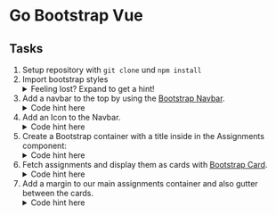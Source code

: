 # Go Bootstrap Vue

## Tasks

1. Setup repository with `git clone` und `npm install`
2. Import bootstrap styles
   <details>
   <summary>Feeling lost? Expand to get a hint!</summary>
   Install `sass-loader` and `sass`.
   Import in `App.vue`.
   [Docs here.](https://cli.vuejs.org/guide/css.html#pre-processors)
   </details>
3. Add a navbar to the top by using the [Bootstrap Navbar](https://getbootstrap.com/docs/5.1/components/navbar/).
   <details>
   <summary>Code hint here</summary>
    <nav class="navbar navbar-expand-lg navbar-light bg-light">
       <div class="container-fluid">
         <button
           class="navbar-toggler"
           type="button"
           data-bs-toggle="collapse"
           data-bs-target="#navbarTop"
         >
           <span class="navbar-toggler-icon"></span>
         </button>
         <div class="collapse navbar-collapse" id="navbarTop">
           <ul class="navbar-nav me-auto mb-2 mb-lg-0">
             <li class="nav-item">
               <router-link class="nav-link" to="/assignments"
                 >Assignments</router-link
               >
             </li>
             <li class="nav-item">
               <router-link class="nav-link" to="/boids">Boids</router-link>
             </li>
           </ul>
           <button class="btn btn-primary">
             <i class="bi bi-person-fill"></i>
           </button>
         </div>
       </div>
     </nav>
   </details>
4. Add an Icon to the Navbar.
   <details>
   <summary>Code hint here</summary>
     <router-link class="navbar-brand" to="/assignments">
           <img src="@/assets/brand.svg" height="38" width="38" />
     </router-link>
   </details>
5. Create a Bootstrap container with a title inside in the Assignments component:
   <details>
   <summary>Code hint here</summary>
   <div class="container">
       <h1 class="mb-5">Assignments</h1>
   </div>
   </details>
6. Fetch assignments and display them as cards with [Bootstrap Card](https://getbootstrap.com/docs/5.1/components/card/).
   <details>
   <summary>Code hint here</summary>
    <div class="container">
       <h1 class="mb-5">Assignments</h1>
       <div class="row row-cols-1 row-cols-md-2 row-cols-lg-3 row-cols-xl-4">
         <div v-for="assignment in assignments" v-bind:key="assignment.id">
           <div class="card">
             <img src="@/assets/example-logo.png" class="img-fluid" />
             <div class="card-body">
               <h5 class="card-title">{{ assignment.name }}</h5>
               <p class="card-text">{{ assignment.description }}</p>
               <div class="d-flex justify-content-between">
                 <button class="btn btn-outline-danger">Delete</button>
                 <button class="btn btn-outline-primary">Edit</button>
               </div>
             </div>
           </div>
         </div>
       </div>
     </div>
   </details>
7. Add a margin to our main assignments container and also gutter between the cards.
   <details>
   <summary>Code hint here</summary>
       <div class="row gy-5 row-cols-1 row-cols-md-2 row-cols-lg-3 row-cols-xl-4">
         ...
       </div>
       ///////
       <main class="mt-4">
       </main>
   </details>

